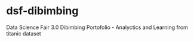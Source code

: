 # dsf-dibimbing
Data Science Fair 3.0 Dibimbing Portofolio - Analyctics and Learning from titanic dataset


